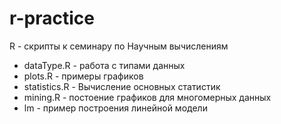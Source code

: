 # r-practice
R - скрипты к семинару по Научным вычислениям

* dataType.R - работа с типами данных
* plots.R - примеры графиков
* statistics.R - Вычисление основных статистик 
* mining.R - постоение графиков для многомерных данных
* lm - пример построения линейной модели